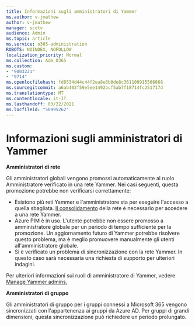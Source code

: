 ```yaml
---
title: Informazioni sugli amministratori di Yammer
ms.author: v-jmathew
author: v-jmathew
manager: scotv
audience: Admin
ms.topic: article
ms.service: o365-administration
ROBOTS: NOINDEX, NOFOLLOW
localization_priority: Normal
ms.collection: Adm_O365
ms.custom:
- "9003221"
- "9714"
ms.openlocfilehash: fd8534d44c44f2ea8e6b0de8c361109915566868
ms.sourcegitcommit: a6ab402f59e5ee1492bcf5ab7f18714fc251717d
ms.translationtype: MT
ms.contentlocale: it-IT
ms.lasthandoff: 03/22/2021
ms.locfileid: "50995262"
---
```

# <a name="about-yammer-admins"></a>Informazioni sugli amministratori di Yammer

**Amministratori di rete**

Gli amministratori globali vengono promossi automaticamente al ruolo Amministratore verificato in una rete Yammer. Nei casi seguenti, questa promozione potrebbe non verificarsi correttamente:

- Esistono più reti Yammer e l'amministratore sta per eseguire l'accesso a quella sbagliata. [Il consolidamento](https://docs.microsoft.com/yammer/configure-your-yammer-network/consolidate-multiple-yammer-networks) della rete è necessario per accedere a una rete Yammer.
- Azure PIM è in uso. L'utente potrebbe non essere promosso a amministratore globale per un periodo di tempo sufficiente per la promozione. Un aggiornamento futuro di Yammer potrebbe risolvere questo problema, ma è meglio promuovere manualmente gli utenti all'amministratore globale.
- Si è verificato un problema di sincronizzazione con la rete Yammer. In questo caso sarà necessaria una richiesta di supporto per ulteriori indagini.

Per ulteriori informazioni sui ruoli di amministratore di Yammer, vedere [Manage Yammer admins.](https://docs.microsoft.com/yammer/manage-yammer-users/manage-yammer-admins)

**Amministratori di gruppo**

Gli amministratori di gruppo per i gruppi connessi a Microsoft 365 vengono sincronizzati con l'appartenenza ai gruppi da Azure AD. Per gruppi di grandi dimensioni, questa sincronizzazione può richiedere un periodo prolungato.
